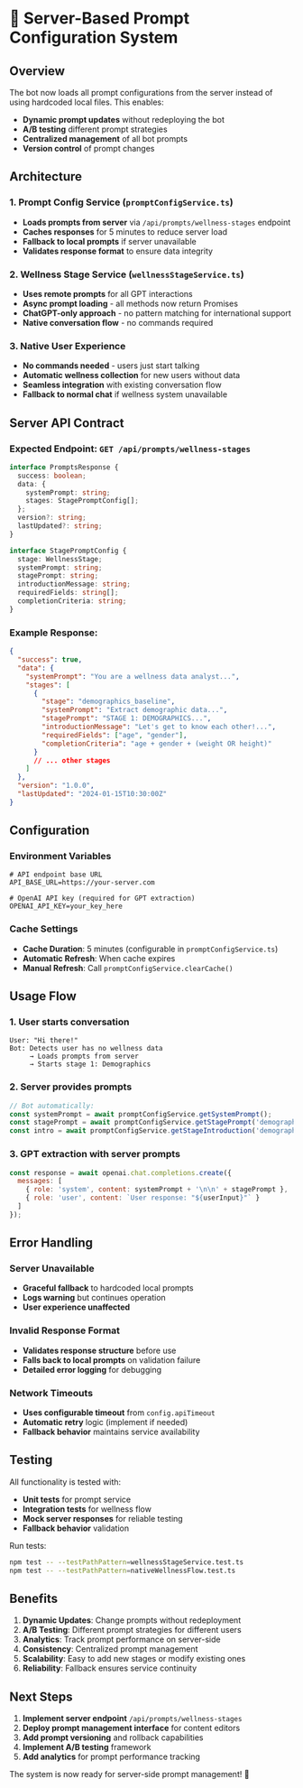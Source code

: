 # 🤖 Server-Based Prompt Configuration System

## Overview

The bot now loads all prompt configurations from the server instead of using hardcoded local files. This enables:
- **Dynamic prompt updates** without redeploying the bot
- **A/B testing** different prompt strategies
- **Centralized management** of all bot prompts
- **Version control** of prompt changes

## Architecture

### 1. Prompt Config Service (`promptConfigService.ts`)
- **Loads prompts from server** via `/api/prompts/wellness-stages` endpoint
- **Caches responses** for 5 minutes to reduce server load
- **Fallback to local prompts** if server unavailable
- **Validates response format** to ensure data integrity

### 2. Wellness Stage Service (`wellnessStageService.ts`)
- **Uses remote prompts** for all GPT interactions
- **Async prompt loading** - all methods now return Promises
- **ChatGPT-only approach** - no pattern matching for international support
- **Native conversation flow** - no commands required

### 3. Native User Experience
- **No commands needed** - users just start talking
- **Automatic wellness collection** for new users without data
- **Seamless integration** with existing conversation flow
- **Fallback to normal chat** if wellness system unavailable

## Server API Contract

### Expected Endpoint: `GET /api/prompts/wellness-stages`

```typescript
interface PromptsResponse {
  success: boolean;
  data: {
    systemPrompt: string;
    stages: StagePromptConfig[];
  };
  version?: string;
  lastUpdated?: string;
}

interface StagePromptConfig {
  stage: WellnessStage;
  systemPrompt: string;
  stagePrompt: string;
  introductionMessage: string;
  requiredFields: string[];
  completionCriteria: string;
}
```

### Example Response:
```json
{
  "success": true,
  "data": {
    "systemPrompt": "You are a wellness data analyst...",
    "stages": [
      {
        "stage": "demographics_baseline",
        "systemPrompt": "Extract demographic data...",
        "stagePrompt": "STAGE 1: DEMOGRAPHICS...",
        "introductionMessage": "Let's get to know each other!...",
        "requiredFields": ["age", "gender"],
        "completionCriteria": "age + gender + (weight OR height)"
      }
      // ... other stages
    ]
  },
  "version": "1.0.0",
  "lastUpdated": "2024-01-15T10:30:00Z"
}
```

## Configuration

### Environment Variables
```env
# API endpoint base URL
API_BASE_URL=https://your-server.com

# OpenAI API key (required for GPT extraction)  
OPENAI_API_KEY=your_key_here
```

### Cache Settings
- **Cache Duration**: 5 minutes (configurable in `promptConfigService.ts`)
- **Automatic Refresh**: When cache expires
- **Manual Refresh**: Call `promptConfigService.clearCache()`

## Usage Flow

### 1. User starts conversation
```
User: "Hi there!"
Bot: Detects user has no wellness data
     → Loads prompts from server
     → Starts stage 1: Demographics
```

### 2. Server provides prompts
```javascript
// Bot automatically:
const systemPrompt = await promptConfigService.getSystemPrompt();
const stagePrompt = await promptConfigService.getStagePrompt('demographics_baseline');
const intro = await promptConfigService.getStageIntroduction('demographics_baseline');
```

### 3. GPT extraction with server prompts
```javascript
const response = await openai.chat.completions.create({
  messages: [
    { role: 'system', content: systemPrompt + '\n\n' + stagePrompt },
    { role: 'user', content: `User response: "${userInput}"` }
  ]
});
```

## Error Handling

### Server Unavailable
- **Graceful fallback** to hardcoded local prompts
- **Logs warning** but continues operation
- **User experience unaffected**

### Invalid Response Format
- **Validates response structure** before use  
- **Falls back to local prompts** on validation failure
- **Detailed error logging** for debugging

### Network Timeouts
- **Uses configurable timeout** from `config.apiTimeout`
- **Automatic retry** logic (implement if needed)
- **Fallback behavior** maintains service availability

## Testing

All functionality is tested with:
- **Unit tests** for prompt service
- **Integration tests** for wellness flow
- **Mock server responses** for reliable testing
- **Fallback behavior** validation

Run tests:
```bash
npm test -- --testPathPattern=wellnessStageService.test.ts
npm test -- --testPathPattern=nativeWellnessFlow.test.ts
```

## Benefits

1. **Dynamic Updates**: Change prompts without redeployment
2. **A/B Testing**: Different prompt strategies for different users
3. **Analytics**: Track prompt performance on server-side
4. **Consistency**: Centralized prompt management
5. **Scalability**: Easy to add new stages or modify existing ones
6. **Reliability**: Fallback ensures service continuity

## Next Steps

1. **Implement server endpoint** `/api/prompts/wellness-stages`
2. **Deploy prompt management interface** for content editors
3. **Add prompt versioning** and rollback capabilities
4. **Implement A/B testing** framework
5. **Add analytics** for prompt performance tracking

The system is now ready for server-side prompt management! 🚀
